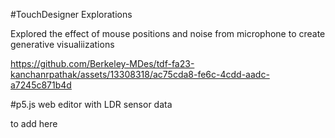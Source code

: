 #TouchDesigner Explorations

Explored the effect of mouse positions and noise from microphone to create generative visualiizations

https://github.com/Berkeley-MDes/tdf-fa23-kanchanrpathak/assets/13308318/ac75cda8-fe6c-4cdd-aadc-a7245c871b4d


#p5.js web editor with LDR sensor data

to add here

